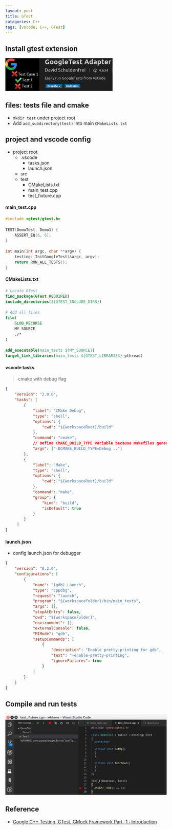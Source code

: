 ```yaml
---
layout: post
title: GTest
categories: C++
tags: [vscode, C++, GTest]
---
```


## Install gtest extension

![](/images/2018-12-01-20-00-21.png)

## files: tests file and cmake
- `mkdir test` under project root
- Add `add_subdirectory(test)` into main `CMakeLists.txt`

## project and vscode config
- project root
    - .vscode
        - tasks.json
        - launch.json
    - src
    - test
        - CMakeLists.txt
        - main_test.cpp
        - test_fixture.cpp
  
#### main_test.cpp
~~~cpp
#include <gtest/gtest.h>

TEST(DemoTest, Demo1) { 
    ASSERT_EQ(6, 6);
}

int main(int argc, char **argv) {
    testing::InitGoogleTest(&argc, argv);
    return RUN_ALL_TESTS();
}
~~~


#### CMakeLists.txt
~~~cmake
# Locate GTest
find_package(GTest REQUIRED)
include_directories(${GTEST_INCLUDE_DIRS})

# Add all files 
file(
    GLOB_RECURSE
    MY_SOURCE
    ./*
)

add_executable(main_tests ${MY_SOURCE})
target_link_libraries(main_tests ${GTEST_LIBRARIES} pthread)
~~~

#### vscode tasks
>cmake with debug flag

~~~json
{
    "version": "2.0.0",
    "tasks": [
        {
            "label": "CMake Debug",
            "type": "shell",
            "options": {
                "cwd": "${workspaceRoot}/build"
            },
            "command": "cmake",
            // Define CMAKE_BUILD_TYPE variable because makefiles generated by CMake are single-configuration.
            "args": ["-DCMAKE_BUILD_TYPE=Debug .."]
        },
        {
            "label": "Make",
            "type": "shell",
            "options": {
                "cwd": "${workspaceRoot}/build"
            },
            "command": "make",
            "group": {
                "kind": "build",
                "isDefault": true
            }
        }
     ]
}
~~~

#### launch.json

- config launch.json for debugger
~~~json
{
    "version": "0.2.0",
    "configurations": [
        {
            "name": "(gdb) Launch",
            "type": "cppdbg",
            "request": "launch",
            "program": "${workspaceFolder}/bin/main_tests",
            "args": [],
            "stopAtEntry": false,
            "cwd": "${workspaceFolder}",
            "environment": [],
            "externalConsole": false,
            "MIMode": "gdb",
            "setupCommands": [
                {
                    "description": "Enable pretty-printing for gdb",
                    "text": "-enable-pretty-printing",
                    "ignoreFailures": true
                }
            ]
        }
    ]
}
~~~

## Compile and run tests
![](/images/2018-12-01-21-31-07.png)


## Reference
- [Google C++ Testing, GTest, GMock Framework Part- 1 : Introduction](https://www.youtube.com/watch?v=nbFXI9SDfbk)
